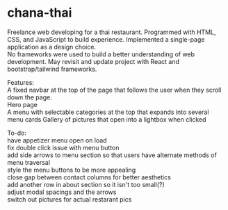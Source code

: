 # chana-thai

Freelance web developing for a thai restaurant. Programmed with HTML, CSS, and JavaScript to build experience. Implemented a single-page application as a design choice.  
No frameworks were used to build a better understanding of web development. May revisit and update project with React and bootstrap/tailwind frameworks.  


Features:  
A fixed navbar at the top of the page that follows the user when they scroll down the page.  
Hero page  
A menu with selectable categories at the top that expands into several menu cards
Gallery of pictures that open into a lightbox when clicked  


To-do:  
have appetizer menu open on load   
fix double click issue with menu button  
add side arrows to menu section so that users have alternate methods of menu traversal  
style the menu buttons to be more appealing  
close gap between contact columns for better aesthetics  
add another row in about section so it isn't too small(?)  
adjust modal spacings and the arrows  
switch out pictures for actual restarant pics  

